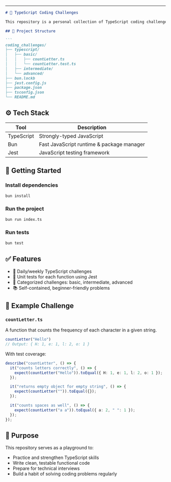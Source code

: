 
---

````md
# 🧠 TypeScript Coding Challenges

This repository is a personal collection of TypeScript coding challenges designed to improve my problem-solving and functional programming skills. Each challenge is implemented in TypeScript and tested using **Jest**.

## 📁 Project Structure

``` 
coding_challenges/
├── typescript/
│   ├── basic/
│   │   ├── countLetter.ts
│   │   └── countLetter.test.ts
│   ├── intermediate/
│   └── advanced/
├── bun.lockb
├── jest.config.js
├── package.json
├── tsconfig.json
└── README.md
````

## ⚙️ Tech Stack

| Tool       | Description                               |
| ---------- | ----------------------------------------- |
| TypeScript | Strongly-typed JavaScript                 |
| Bun        | Fast JavaScript runtime & package manager |
| Jest       | JavaScript testing framework              |

## 🚀 Getting Started

### Install dependencies

```bash
bun install
```

### Run the project

```bash
bun run index.ts
```

### Run tests

```bash
bun test
```

## ✅ Features

* 🔁 Daily/weekly TypeScript challenges
* 🧪 Unit tests for each function using Jest
* 🧩 Categorized challenges: basic, intermediate, advanced
* 📚 Self-contained, beginner-friendly problems

## 📌 Example Challenge

### `countLetter.ts`

A function that counts the frequency of each character in a given string.

```ts
countLetter("Hello") 
// Output: { H: 1, e: 1, l: 2, o: 1 }
```

With test coverage:

```ts
describe("countLetter", () => {
  it("counts letters correctly", () => {
    expect(countLetter("Hello")).toEqual({ H: 1, e: 1, l: 2, o: 1 });
  });

  it("returns empty object for empty string", () => {
    expect(countLetter("")).toEqual({});
  });

  it("counts spaces as well", () => {
    expect(countLetter("a a")).toEqual({ a: 2, " ": 1 });
  });
});
```

## 🧭 Purpose

This repository serves as a playground to:

* Practice and strengthen TypeScript skills
* Write clean, testable functional code
* Prepare for technical interviews
* Build a habit of solving coding problems regularly

```
